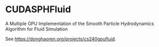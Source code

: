 CUDASPHFluid
====

A Multiple GPU Implementation of the Smooth Particle Hydrodynamics Algorithm for Fluid Simulation

See <https://donghaoren.org/projects/cs240gpufluid>.
